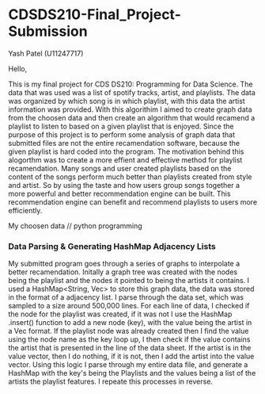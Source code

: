 # CDSDS210-Final_Project-Submission
Yash Patel (U11247717)

Hello, 

This is my final project for CDS DS210: Programming for Data Science. The data that was used was a list of spotify tracks, artist, and playlists. The data was organized by which song is in which playlist, with this data the artist information was provided. With this algorithim I aimed to create graph data from the choosen data and then create an algorithm that would recamend a playlist to listen to based on a given playlist that is enjoyed. Since the purpose of this project is to perform some analysis of graph data that submitted files are not the entire recamendation software, because the given playlist is hard coded into the program. The motivation behind this alogorthm was to create a more effient and effective method for playlist recamendation. Many songs and user created playlists based on the content of the songs perform much better than playlists created from style and artist. So by using the taste and how users group songs together a more powerful and better recommendation engine can be built. This recommendation engine can benefit and recommend playlists to users more efficiently.

My choosen data //  python programming

### Data Parsing & Generating HashMap Adjacency Lists
My submitted program goes through a series of graphs to interpolate a better recamendation. Initally a graph tree was created with the nodes being the playlist and the nodes it pointed to being the artists it contains. I used a HashMap<String, Vec<String>> to store this graph data, the data was stored in the format of a adjacency list. I parse through the data set, which was sampled to a size around 500,000 lines. For each line of data, I checked if the node for the playlist was created, if it was not I use the HashMap .insert() function to add a new node (key), with the value being the artist in a Vec<String> format. If the playlist node was already created then I find the value using the node name as the key loop up, I then check if the value contains the artist that is presented in the line of the data sheet. If the artist is in the value vector, then I do nothing, if it is not, then I add the artist into the value vector. Using this logic I parse through my entire data file, and generate a HashMap with the key's being the Playlists and the values being a list of the artists the playlist features. I repeate this processes in reverse. 
